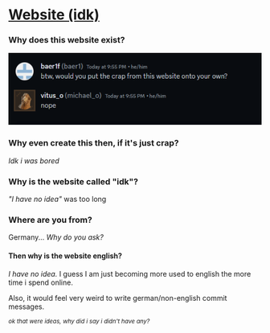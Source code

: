 # [Website (idk)](https://baerchen201.github.io/website-idk/)

### Why does this website exist?

![< Discord screenshot >](img/discord.com_channels_@me_1251952018403233806_cut.png)

### Why even create this then, if it's just crap?

_Idk i was bored_

### Why is the website called "idk"?

_"I have no idea"_ was too long

### Where are you from?

Germany...
_Why do you ask?_

#### Then why is the website english?

_I have no idea._ I guess I am just becoming more used to english the more time i spend online.

Also, it would feel very weird to write german/non-english commit messages.

<sup>_ok that were ideas, why did i say i didn't have any?_</sup>
